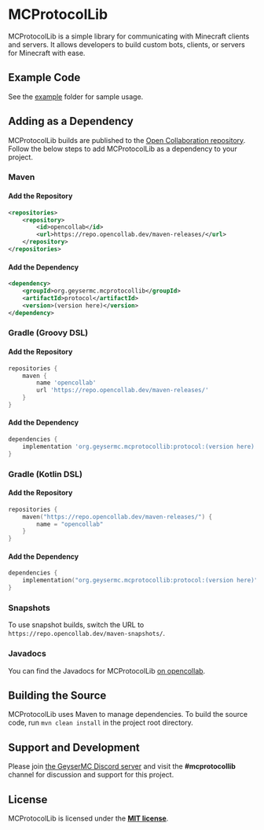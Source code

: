 # MCProtocolLib

MCProtocolLib is a simple library for communicating with Minecraft clients and servers. It allows developers to build custom bots, clients, or servers for Minecraft with ease.

## Example Code

See the [example](https://github.com/GeyserMC/MCProtocolLib/tree/master/example/src/main/java/org/geysermc/mcprotocollib) folder for sample usage.

## Adding as a Dependency

MCProtocolLib builds are published to the [Open Collaboration repository](https://repo.opencollab.dev/ui/packages/gav:%2F%2Forg.geysermc:mcprotocollib).
Follow the below steps to add MCProtocolLib as a dependency to your project.

### Maven

#### Add the Repository

```xml
<repositories>
    <repository>
        <id>opencollab</id>
        <url>https://repo.opencollab.dev/maven-releases/</url>
    </repository>
</repositories>
```

#### Add the Dependency

```xml
<dependency>
    <groupId>org.geysermc.mcprotocollib</groupId>
    <artifactId>protocol</artifactId>
    <version>(version here)</version>
</dependency>
```

### Gradle (Groovy DSL)

#### Add the Repository

```groovy
repositories {
    maven { 
        name 'opencollab'
        url 'https://repo.opencollab.dev/maven-releases/'
    }
}
```

#### Add the Dependency

```groovy
dependencies {
    implementation 'org.geysermc.mcprotocollib:protocol:(version here)'
}
```

### Gradle (Kotlin DSL)

#### Add the Repository

```kotlin
repositories {
    maven("https://repo.opencollab.dev/maven-releases/") {
        name = "opencollab"
    }
}
```

#### Add the Dependency

```kotlin
dependencies {
    implementation("org.geysermc.mcprotocollib:protocol:(version here)")
}
```

### Snapshots

To use snapshot builds, switch the URL to `https://repo.opencollab.dev/maven-snapshots/`.

### Javadocs

You can find the Javadocs for MCProtocolLib [on opencollab](https://ci.opencollab.dev/job/GeyserMC/job/MCProtocolLib/job/master/javadoc/overview-summary.html).

## Building the Source

MCProtocolLib uses Maven to manage dependencies. To build the source code, run `mvn clean install` in the project root directory.

## Support and Development

Please join [the GeyserMC Discord server](https://discord.gg/geysermc) and visit the **#mcprotocollib** channel for discussion and support for this project.

## License

MCProtocolLib is licensed under the **[MIT license](https://opensource.org/license/mit/)**.
